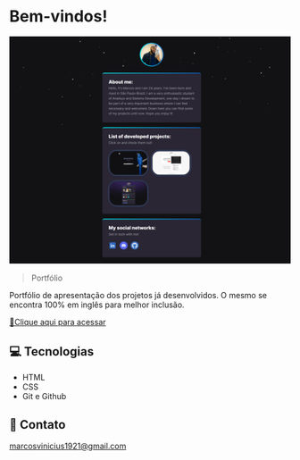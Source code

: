 # Bem-vindos! 

![preview](./.github/face.png)

> Portfólio

Portfólio de apresentação dos projetos já desenvolvidos. O mesmo se encontra 100% em inglês para melhor inclusão.

[🔗Clique aqui para acessar](https://marck0s.github.io/portifolio)

## 💻 Tecnologias

- HTML
- CSS
- Git e Github

## 📧 Contato

marcosvinicius1921@gmail.com
